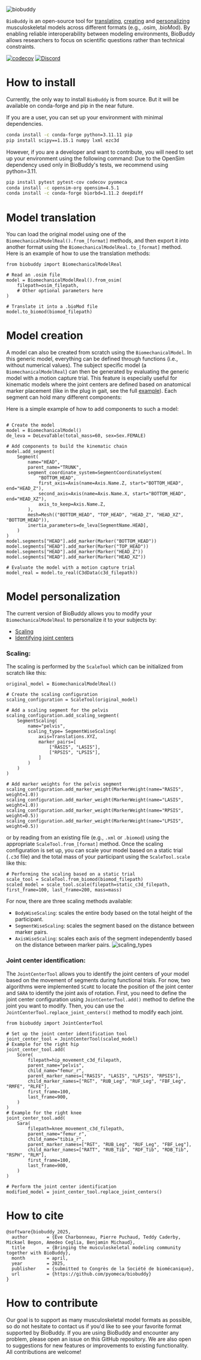 
![biobuddy](https://github.com/user-attachments/assets/c8689155-0b26-4e13-835c-cdb6696e1acb)

`BioBuddy` is an open-source tool for [translating](#model-translation), [creating](#model-creation) and [personalizing](#model-personalization) musculoskeletal models across different formats (e.g., .osim, .bioMod). By enabling reliable interoperability between modeling environments, BioBuddy allows researchers to focus on scientific questions rather than technical constraints.

<!---
[![Actions Status](https://github.com/pyomeca/biobuddy/workflows/CI/badge.svg)](https://github.com/pyomeca/biobuddy/actions)
[![PyPI](https://anaconda.org/conda-forge/biobuddy/badges/latest_release_date.svg)](https://pypi.org/project/biobuddy/)
--->

[![codecov](https://codecov.io/gh/pyomeca/biobuddy/branch/main/graph/badge.svg)](https://codecov.io/gh/pyomeca/biobuddy)
[![Discord](https://img.shields.io/discord/1340640457327247460.svg?label=chat&logo=discord&color=7289DA)](https://discord.gg/Ux7BkdjQFW)

# How to install 
Currently, the only way to install `BioBuddy` is from source. But it will be available on conda-forge and pip in the near future.

If you are a user, you can set up your environment with minimal dependencies.
```bash
conda install -c conda-forge python=3.11.11 pip
pip install scipy==1.15.1 numpy lxml ezc3d
```

However, if you are a developer and want to contribute, you will need to set up your environment using the following command:
Due to the OpenSim dependency used only in BioBuddy's tests, we recommend using python=3.11.
```bash
pip install pytest pytest-cov codecov pyomeca
conda install -c opensim-org opensim=4.5.1
conda install -c conda-forge biorbd=1.11.2 deepdiff
```

# Model translation
You can load the original model using one of the `BiomechanicalModelReal().from_[format]` methods, and then export it 
into another format using the `BiomechanicalModelReal.to_[format]` method. Here is an example of how to use the translation methods:
```python3
from biobuddy import BiomechanicalModelReal

# Read an .osim file
model = BiomechanicalModelReal().from_osim(
    filepath=osim_filepath,
    # Other optional parameters here
)

# Translate it into a .bioMod file
model.to_biomod(biomod_filepath)
```

# Model creation
A model can also be created from scratch using the `BiomechanicalModel`. In this generic model, everything can be defined 
through functions (i.e., without numerical values). The subject specific model (a `BiomechanicalModelReal`) can then be 
generated by evaluating the generic model with a motion capture trial. This feature is especially useful for kinematic 
models where the joint centers are defined based on anatomical marker placement (like in the plug in gait, see the full 
[example](examples/create_model_from_c3d.py)). Each segment can hold many different components:


Here is a simple example of how to add components to such a model:
```python3

# Create the model
model = BiomechanicalModel()
de_leva = DeLevaTable(total_mass=60, sex=Sex.FEMALE)

# Add components to build the kinematic chain
model.add_segment(
    Segment(
        name="HEAD",
        parent_name="TRUNK",
        segment_coordinate_system=SegmentCoordinateSystem(
            "BOTTOM_HEAD",
            first_axis=Axis(name=Axis.Name.Z, start="BOTTOM_HEAD", end="HEAD_Z"),
            second_axis=Axis(name=Axis.Name.X, start="BOTTOM_HEAD", end="HEAD_XZ"),
            axis_to_keep=Axis.Name.Z,
        ),
        mesh=Mesh(("BOTTOM_HEAD", "TOP_HEAD", "HEAD_Z", "HEAD_XZ", "BOTTOM_HEAD")),
        inertia_parameters=de_leva[SegmentName.HEAD],
    )
)
model.segments["HEAD"].add_marker(Marker("BOTTOM_HEAD"))
model.segments["HEAD"].add_marker(Marker("TOP_HEAD"))
model.segments["HEAD"].add_marker(Marker("HEAD_Z"))
model.segments["HEAD"].add_marker(Marker("HEAD_XZ"))

# Evaluate the model with a motion capture trial
model_real = model.to_real(C3dData(c3d_filepath))
```

# Model personalization
The current version of BioBuddy allows you to modify your `BiomechanicalModelReal` to personalize it to your subjects by:
- [Scaling](###scaling)
- [Identifying joint centers](###joint-center-identification)

### Scaling:
The scaling is performed by the `ScaleTool` which can be initialized from scratch like this:
```python3
original_model = BiomechanicalModelReal()

# Create the scaling configuration
scaling_configuration = ScaleTool(original_model)

# Add a scaling segment for the pelvis
scaling_configuration.add_scaling_segment(
    SegmentScaling(
        name="pelvis",
        scaling_type= SegmentWiseScaling(
            axis=Translations.XYZ,
            marker_pairs=[
                ["RASIS", "LASIS"],
                ["RPSIS", "LPSIS"],
            ]
        )
    )
)

# Add marker weights for the pelvis segment
scaling_configuration.add_marker_weight(MarkerWeight(name="RASIS", weight=1.0))
scaling_configuration.add_marker_weight(MarkerWeight(name="LASIS", weight=1.0))
scaling_configuration.add_marker_weight(MarkerWeight(name="RPSIS", weight=0.5))
scaling_configuration.add_marker_weight(MarkerWeight(name="LPSIS", weight=0.5))
```
or by reading from an existing file (e.g., `.xml` or `.biomod`) using the appropriate `ScaleTool.from_[format]` method.
Once the scaling configuration is set up, you can scale your model based on a static trial (`.c3d` file) and the total 
mass of your participant using the `ScaleTool.scale` like this:
```python3
# Performing the scaling based on a static trial
scale_tool = ScaleTool.from_biomod(biomod_filepath)
scaled_model = scale_tool.scale(filepath=static_c3d_filepath, first_frame=100, last_frame=200, mass=mass)
```

For now, there are three scaling methods available:
- `BodyWiseScaling`: scales the entire body based on the total height of the participant.
- `SegmentWiseScaling`: scales the segment based on the distance between marker pairs.
- `AxisWiseScaling`: scales each axis of the segment independently based on the distance between marker pairs.
![scaling_types](docs/images/Scaling_with_names.png)

### Joint center identification:
The `JointCenterTool` allows you to identify the joint centers of your model based on the movement of segments during 
functional trials. For now, two algorithms were implemented `SCoRE` to locate the position of the joint center and `SARA` 
to identify the joint axis of rotation. 
First, you need to define the joint center configuration using `JointCenterTool.add()` method to define the joint 
you want to modify.
Then, you can use the `JointCenterTool.replace_joint_centers()` method to modify each joint.
```python3
from biobuddy import JointCenterTool

# Set up the joint center identification tool
joint_center_tool = JointCenterTool(scaled_model)
# Example for the right hip
joint_center_tool.add(
    Score(
        filepath=hip_movement_c3d_filepath,
        parent_name="pelvis",
        child_name="femur_r",
        parent_marker_names=["RASIS", "LASIS", "LPSIS", "RPSIS"],
        child_marker_names=["RGT", "RUB_Leg", "RUF_Leg", "FBF_Leg", "RMFE", "RLFE"],
        first_frame=100,
        last_frame=900,
    )
)
# Example for the right knee
joint_center_tool.add(
    Sara(
        filepath=knee_movement_c3d_filepath,
        parent_name="femur_r",
        child_name="tibia_r",
        parent_marker_names=["RGT", "RUB_Leg", "RUF_Leg", "FBF_Leg"],
        child_marker_names=["RATT", "RUB_Tib", "RDF_Tib", "RDB_Tib", "RSPH", "RLM"],
        first_frame=100,
        last_frame=900,
    )
)

# Perform the joint center identification
modified_model = joint_center_tool.replace_joint_centers()
```

# How to cite
```
@software{biobuddy_2025,
  author       = {Eve Charbonneau, Pierre Puchaud, Teddy Caderby, Mickael Begon, Amedeo Ceglia, Benjamin Michaud},
  title        = {Bringing the musculoskeletal modeling community together with BioBuddy},
  month        = april,
  year         = 2025,
  publisher    = {submitted to Congrès de la Société de biomécanique},
  url          = {https://github.com/pyomeca/biobuddy}
}
```

# How to contribute
Our goal is to support as many musculoskeletal model formats as possible, so do not hesitate to contact us if you'd like to see your favorite format supported by BioBuddy. 
If you are using BioBuddy and encounter any problem, please open an issue on this GitHub repository. 
We are also open to suggestions for new features or improvements to existing functionality.
All contributions are welcome!
